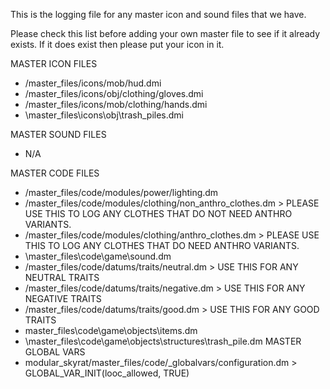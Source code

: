 This is the logging file for any master icon and sound files that we have.

Please check this list before adding your own master file to see if it already exists. If it does exist then please put your icon in it.

MASTER ICON FILES
- /master_files/icons/mob/hud.dmi
- /master_files/icons/obj/clothing/gloves.dmi
- /master_files/icons/mob/clothing/hands.dmi
- \master_files\icons\obj\trash_piles.dmi

MASTER SOUND FILES
- N/A

MASTER CODE FILES
- /master_files/code/modules/power/lighting.dm
- /master_files/code/modules/clothing/non_anthro_clothes.dm > PLEASE USE THIS TO LOG ANY CLOTHES THAT DO NOT NEED ANTHRO VARIANTS.
- /master_files/code/modules/clothing/anthro_clothes.dm > PLEASE USE THIS TO LOG ANY CLOTHES THAT DO NEED ANTHRO VARIANTS.
- \master_files\code\game\sound.dm
- /master_files/code/datums/traits/neutral.dm > USE THIS FOR ANY NEUTRAL TRAITS
- /master_files/code/datums/traits/negative.dm > USE THIS FOR ANY NEGATIVE TRAITS
- /master_files/code/datums/traits/good.dm > USE THIS FOR ANY GOOD TRAITS
- master_files\code\game\objects\items.dm
- \master_files\code\game\objects\structures\trash_pile.dm
MASTER GLOBAL VARS
- modular_skyrat/master_files/code/_globalvars/configuration.dm > GLOBAL_VAR_INIT(looc_allowed, TRUE)

